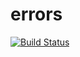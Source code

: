 # errors

[![Build Status](https://cloud.drone.io/api/badges/rolehippie/errors/status.svg)](https://cloud.drone.io/rolehippie/errors)
